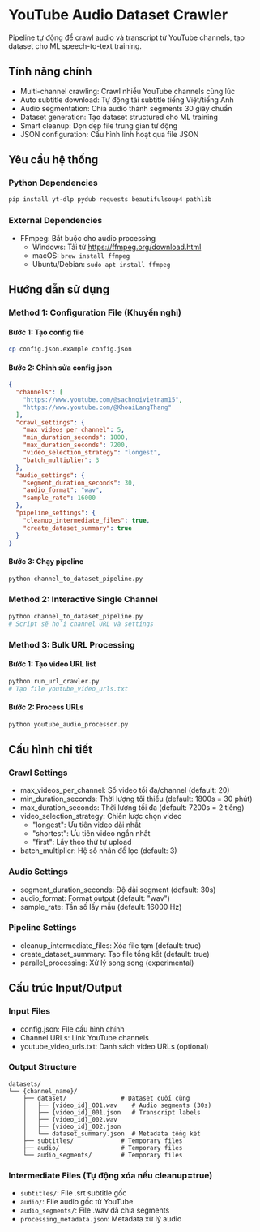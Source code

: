# YouTube Audio Dataset Crawler

Pipeline tự động để crawl audio và transcript từ YouTube channels, tạo dataset cho ML speech-to-text training.

## Tính năng chính

- Multi-channel crawling: Crawl nhiều YouTube channels cùng lúc
- Auto subtitle download: Tự động tải subtitle tiếng Việt/tiếng Anh 
- Audio segmentation: Chia audio thành segments 30 giây chuẩn
- Dataset generation: Tạo dataset structured cho ML training
- Smart cleanup: Dọn dẹp file trung gian tự động
- JSON configuration: Cấu hình linh hoạt qua file JSON

## Yêu cầu hệ thống

### Python Dependencies
```bash
pip install yt-dlp pydub requests beautifulsoup4 pathlib
```

### External Dependencies  
- FFmpeg: Bắt buộc cho audio processing
  - Windows: Tải từ https://ffmpeg.org/download.html
  - macOS: `brew install ffmpeg`
  - Ubuntu/Debian: `sudo apt install ffmpeg`

## Hướng dẫn sử dụng

### Method 1: Configuration File (Khuyến nghị)

#### Bước 1: Tạo config file
```bash
cp config.json.example config.json
```

#### Bước 2: Chỉnh sửa config.json
```json
{
  "channels": [
    "https://www.youtube.com/@sachnoivietnam15",
    "https://www.youtube.com/@KhoaiLangThang"
  ],
  "crawl_settings": {
    "max_videos_per_channel": 5,
    "min_duration_seconds": 1800,
    "max_duration_seconds": 7200,
    "video_selection_strategy": "longest",
    "batch_multiplier": 3
  },
  "audio_settings": {
    "segment_duration_seconds": 30,
    "audio_format": "wav",
    "sample_rate": 16000
  },
  "pipeline_settings": {
    "cleanup_intermediate_files": true,
    "create_dataset_summary": true
  }
}
```

#### Bước 3: Chạy pipeline
```bash
python channel_to_dataset_pipeline.py
```

### Method 2: Interactive Single Channel
```bash
python channel_to_dataset_pipeline.py
# Script sẽ hỏi channel URL và settings
```

### Method 3: Bulk URL Processing

#### Bước 1: Tạo video URL list
```bash
python run_url_crawler.py
# Tạo file youtube_video_urls.txt
```

#### Bước 2: Process URLs
```bash
python youtube_audio_processor.py
```

## Cấu hình chi tiết

### Crawl Settings
- max_videos_per_channel: Số video tối đa/channel (default: 20)
- min_duration_seconds: Thời lượng tối thiểu (default: 1800s = 30 phút)  
- max_duration_seconds: Thời lượng tối đa (default: 7200s = 2 tiếng)
- video_selection_strategy: Chiến lược chọn video
  - "longest": Ưu tiên video dài nhất
  - "shortest": Ưu tiên video ngắn nhất
  - "first": Lấy theo thứ tự upload
- batch_multiplier: Hệ số nhân để lọc (default: 3)

### Audio Settings  
- segment_duration_seconds: Độ dài segment (default: 30s)
- audio_format: Format output (default: "wav")
- sample_rate: Tần số lấy mẫu (default: 16000 Hz)

### Pipeline Settings
- cleanup_intermediate_files: Xóa file tạm (default: true)
- create_dataset_summary: Tạo file tổng kết (default: true)
- parallel_processing: Xử lý song song (experimental)

## Cấu trúc Input/Output

### Input Files
- config.json: File cấu hình chính
- Channel URLs: Link YouTube channels
- youtube_video_urls.txt: Danh sách video URLs (optional)

### Output Structure
```
datasets/
└── {channel_name}/
    ├── dataset/               # Dataset cuối cùng
    │   ├── {video_id}_001.wav    # Audio segments (30s)
    │   ├── {video_id}_001.json   # Transcript labels
    │   ├── {video_id}_002.wav
    │   ├── {video_id}_002.json
    │   └── dataset_summary.json  # Metadata tổng kết
    ├── subtitles/             # Temporary files
    ├── audio/                 # Temporary files  
    └── audio_segments/        # Temporary files
```

### Intermediate Files (Tự động xóa nếu cleanup=true)
- `subtitles/`: File .srt subtitle gốc
- `audio/`: File audio gốc từ YouTube
- `audio_segments/`: File .wav đã chia segments
- `processing_metadata.json`: Metadata xử lý audio
